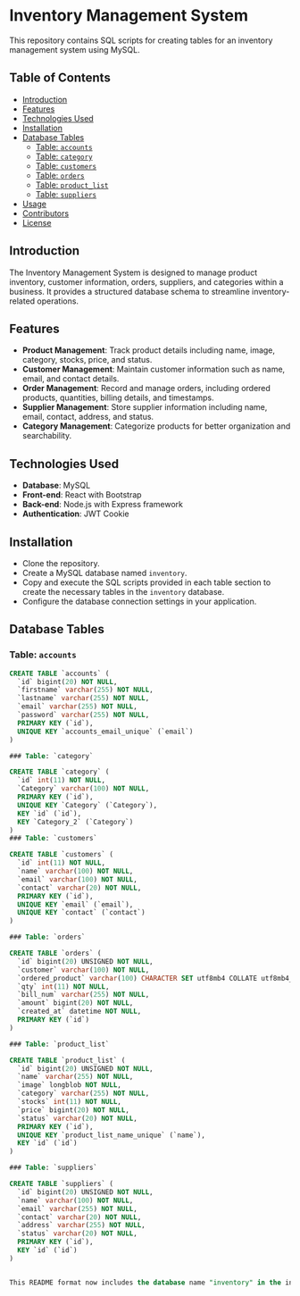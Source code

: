 # Inventory Management System

This repository contains SQL scripts for creating tables for an inventory management system using MySQL.

## Table of Contents

- [Introduction](#introduction)
- [Features](#features)
- [Technologies Used](#technologies-used)
- [Installation](#installation)
- [Database Tables](#database-tables)
  - [Table: `accounts`](#table-accounts)
  - [Table: `category`](#table-category)
  - [Table: `customers`](#table-customers)
  - [Table: `orders`](#table-orders)
  - [Table: `product_list`](#table-product_list)
  - [Table: `suppliers`](#table-suppliers)
- [Usage](#usage)
- [Contributors](#contributors)
- [License](#license)

## Introduction

The Inventory Management System is designed to manage product inventory, customer information, orders, suppliers, and categories within a business. It provides a structured database schema to streamline inventory-related operations.

## Features

- **Product Management**: Track product details including name, image, category, stocks, price, and status.
- **Customer Management**: Maintain customer information such as name, email, and contact details.
- **Order Management**: Record and manage orders, including ordered products, quantities, billing details, and timestamps.
- **Supplier Management**: Store supplier information including name, email, contact, address, and status.
- **Category Management**: Categorize products for better organization and searchability.

## Technologies Used

- **Database**: MySQL
- **Front-end**: React with Bootstrap
- **Back-end**: Node.js with Express framework
- **Authentication**: JWT Cookie

## Installation

- Clone the repository.
- Create a MySQL database named `inventory`.
- Copy and execute the SQL scripts provided in each table section to create the necessary tables in the `inventory` database.
- Configure the database connection settings in your application.

## Database Tables

### Table: `accounts`

```sql
CREATE TABLE `accounts` (
  `id` bigint(20) NOT NULL,
  `firstname` varchar(255) NOT NULL,
  `lastname` varchar(255) NOT NULL,
  `email` varchar(255) NOT NULL,
  `password` varchar(255) NOT NULL,
  PRIMARY KEY (`id`),
  UNIQUE KEY `accounts_email_unique` (`email`)
)

### Table: `category`

CREATE TABLE `category` (
  `id` int(11) NOT NULL,
  `Category` varchar(100) NOT NULL,
  PRIMARY KEY (`id`),
  UNIQUE KEY `Category` (`Category`),
  KEY `id` (`id`),
  KEY `Category_2` (`Category`)
)
### Table: `customers`

CREATE TABLE `customers` (
  `id` int(11) NOT NULL,
  `name` varchar(100) NOT NULL,
  `email` varchar(100) NOT NULL,
  `contact` varchar(20) NOT NULL,
  PRIMARY KEY (`id`),
  UNIQUE KEY `email` (`email`),
  UNIQUE KEY `contact` (`contact`)
)

### Table: `orders`

CREATE TABLE `orders` (
  `id` bigint(20) UNSIGNED NOT NULL,
  `customer` varchar(100) NOT NULL,
  `ordered_product` varchar(100) CHARACTER SET utf8mb4 COLLATE utf8mb4_bin NOT NULL,
  `qty` int(11) NOT NULL,
  `bill_num` varchar(255) NOT NULL,
  `amount` bigint(20) NOT NULL,
  `created_at` datetime NOT NULL,
  PRIMARY KEY (`id`)
)

### Table: `product_list`

CREATE TABLE `product_list` (
  `id` bigint(20) UNSIGNED NOT NULL,
  `name` varchar(255) NOT NULL,
  `image` longblob NOT NULL,
  `category` varchar(255) NOT NULL,
  `stocks` int(11) NOT NULL,
  `price` bigint(20) NOT NULL,
  `status` varchar(20) NOT NULL,
  PRIMARY KEY (`id`),
  UNIQUE KEY `product_list_name_unique` (`name`),
  KEY `id` (`id`)
)

### Table: `suppliers`

CREATE TABLE `suppliers` (
  `id` bigint(20) UNSIGNED NOT NULL,
  `name` varchar(100) NOT NULL,
  `email` varchar(255) NOT NULL,
  `contact` varchar(20) NOT NULL,
  `address` varchar(255) NOT NULL,
  `status` varchar(20) NOT NULL,
  PRIMARY KEY (`id`),
  KEY `id` (`id`)
)


This README format now includes the database name "inventory" in the installation instructions and provides structured information about each database table. Adjustments can still be made based on your specific project requirements and additional details you want to include.
```
